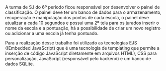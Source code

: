 A turma de S.I do 6º período ficou responsável por desenvolver o painel de classificação. O painel deve ter um banco de dados para o armazenamento, recuperação e manipulação dos pontos de cada escola, o painel deve atualizar a cada 10 segundos e possui uma 2º tela para os jurados inserir o nome da escola e a pontuação, há a possibilidade de criar um novo registro ou adicionar a uma escola já tenha pontuado.

Para a realização desse trabalho foi utilizado as tecnologias EJS ((Embedded JavaScript) que é uma tecnologia de templating que permite a inserção de código JavaScript diretamente em arquivos HTML), CSS para personalização, JavaScript (responsável pelo backend) e um banco de dados SQLite.
